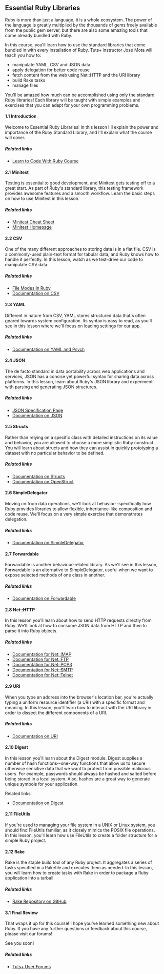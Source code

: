 ## Essential Ruby Libraries

Ruby is more than just a language, it is a whole ecosystem. The power of the language is greatly multiplied by the thousands of gems freely available from the public gem server, but there are also some amazing tools that come already bundled with Ruby.

In this course, you'll learn how to use the standard libraries that come bundled in with every installation of Ruby. Tuts+ instructor José Mota will teach you how to:

* manipulate YAML, CSV and JSON data
* apply delegation for better code reuse
* fetch content from the web using Net::HTTP and the URI library
* build  Rake tasks
* manage files

You'll be amazed how much can be accomplished using only the standard Ruby libraries! Each library will be taught with simple examples and exercises that you can adapt for your own programming problems.

#### 1.1 Introduction

Welcome to Essential Ruby Libraries! In this lesson I'll explain the power and importance of the Ruby Standard Library, and I'll explain what the course will cover.

##### Related links

- [Learn to Code With Ruby Course](https://code.tutsplus.com/courses/learn-to-code-with-ruby)

#### 2.1 Minitest

Testing is essential to good development, and Minitest gets testing off to a great start. As part of Ruby's standard library, this testing framework provides awesome features and a smooth workflow. Learn the basic steps on how to use Minitest in this lesson.

##### Related links

- [Minitest Cheat Sheet](http://ricostacruz.com/cheatsheets/minitest.html)
- [Minitest Homepage](http://github.com/seattlerb/minitest)

#### 2.2 CSV

One of the many different approaches to storing data is in a flat file. CSV is a commonly-used plain-text format for tabular data, and Ruby knows how to handle it perfectly. In this lesson, watch as we test-drive our code to manipulate CSV data.

##### Related links

- [File Modes in Ruby](http://ruby-doc.org/core-2.2.2/IO.html#method-c-new-label-IO+Open+Mode)
- [Documentation on CSV](http://ruby-doc.org/core-2.2.2/IO.html#method-c-new-label-IO+Open+Mode)

#### 2.3 YAML

Different in nature from CSV, YAML stores structured data that's often geared towards system configuration. Its syntax is easy to read, as you'll see in this lesson where we'll focus on loading settings for our app.

##### Related links

- [Documentation on YAML and Psych](http://ruby-doc.org/stdlib-2.2.2/libdoc/psych/rdoc/Psych.html)

#### 2.4 JSON

The de facto standard in data portability across web applications and services, JSON has a concise yet powerful syntax for sharing data across platforms. In this lesson, learn about Ruby's JSON library and experiment with parsing and generating JSON structures.

##### Related links

- [JSON Specification Page](http://json.org/)
- [Documentation on JSON](http://ruby-doc.org/stdlib-2.2.2/libdoc/json/rdoc/JSON.html)

#### 2.5 Structs

Rather than relying on a specific class with detailed instructions on its value and behavior, you are allowed to choose a more simplistic Ruby construct. You will learn about structs and how they can assist in quickly prototyping a dataset with no particular behavior to be defined.

##### Related links

- [Documentation on Structs](http://ruby-doc.org/core-2.2.2/Struct.html)
- [Documentation on OpenStruct](http://ruby-doc.org/stdlib-2.2.2/libdoc/ostruct/rdoc/OpenStruct.html)

#### 2.6 SimpleDelegator

Moving on from data operations, we'll look at behavior--specifically how Ruby provides libraries to allow flexible, inheritance-like composition and code reuse. We'll focus on a very simple exercise that demonstrates delegation.

##### Related links

- [Documentation on SimpleDelegator](http://ruby-doc.org/stdlib-2.2.2/libdoc/delegate/rdoc/SimpleDelegator.html)

#### 2.7 Forwardable

Forwardable is another behaviour-related library. As we'll see in this lesson, Forwardable is an alternative to SimpleDelegator, useful when we want to expose selected methods of one class in another.

##### Related links

- [Documentation on Forwardable](http://ruby-doc.org/stdlib-2.2.2/libdoc/forwardable/rdoc/Forwardable.html)

#### 2.8 Net::HTTP

In this lesson you'll learn about how to send HTTP requests directly from Ruby. We'll look at how to consume JSON data from HTTP and then to parse it into Ruby objects.

##### Related links

- [Documentation for Net::IMAP](http://ruby-doc.org/stdlib-2.2.2/libdoc/net/imap/rdoc/Net/IMAP.html)
- [Documentation for Net::FTP](http://ruby-doc.org/stdlib-2.2.2/libdoc/net/ftp/rdoc/Net/FTP.html)
- [Documentation for Net::POP3](http://ruby-doc.org/stdlib-2.2.2/libdoc/net/pop/rdoc/Net/POP3.htmll)
- [Documentation for Net::SMTP](http://ruby-doc.org/stdlib-2.2.2/libdoc/net/smtp/rdoc/Net/SMTP.html)
- [Documentation for Net::Telnet](http://ruby-doc.org/stdlib-2.2.2/libdoc/net/telnet/rdoc/Net/Telnet.html)

#### 2.9 URI

When you type an address into the browser's location bar, you're actually typing a uniform resource identifier (a URI) with a specific format and meaning. In this lesson, you'll learn how to interact with the URI library in order to dissect the different components of a URI.

##### Related links

- [Documentation on URI](http://ruby-doc.org/stdlib-2.2.2/libdoc/uri/rdoc/URI.html)

#### 2.10 Digest

In this lesson you'll learn about the Digest module. Digest supplies a number of hash functions--one-way functions that allow us to secure otherwise sensitive data that we want to protect from possible malicious users. For example, passwords should always be hashed and salted before being stored in a local system. Also, hashes are a great way to generate unique symbols for your application.

Related links

- [Documentation on Digest](http://ruby-doc.org/stdlib-2.2.2/libdoc/digest/rdoc/Digest.html)

#### 2.11 FileUtils

If you're used to managing your file system in a UNIX or Linux system, you should find FileUtils familiar, as it closely mimics the POSIX file operations. In this lesson, you'll learn how use FileUtils to create a folder structure for a simple Ruby project.

#### 2.12 Rake

Rake is the staple build tool of any Ruby project. It aggregates a series of tasks specified in a Rakefile and executes them as needed. In this lesson, you will learn how to create tasks with Rake in order to package a Ruby application into a tarball.

##### Related links

- [Rake Repository on GitHub](http://github.com/ruby/rake)

#### 3.1 Final Review

That wraps it up for this course! I hope you've learned something new about Ruby. If you have any further questions or feedback about this course, please visit our forums!

See you soon!

##### Related links

- [Tuts+ User Forums](https://community.tutsplus.com/?_ga=2.43518700.816679996.1507248139-1452084363.1503372610)
